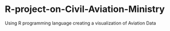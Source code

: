 # R-project-on-Civil-Aviation-Ministry
Using R programming language  creating a visualization of  Aviation Data
